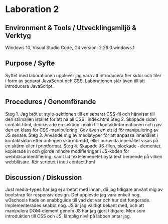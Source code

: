 
# Laboration 2
## Environment & Tools / Utvecklingsmiljö & Verktyg
Windows 10, Visual Studio Code, Git version: 2.28.0.windows.1

## Purpose / Syfte
Syftet med laborationen upplever jag vara att introducera fler sidor och filer i 
form av separat JavaScript och CSS. Laborationen står även till att introducera
JavaScript.

## Procedures / Genomförande
Steg 1. Jag bröt ut style-sektionen till en separat CSS-fil och hänvisar till den
        stilmallen istället för att ha all CSS i index.html
Steg 2. Skapade sidan contakt.html, dedikerade en sektion i main till
        kontaktinformationen och gav den en klass för CSS-manipulering.
        Gav även en <span> ett id för manipulering av JS senare.
Steg 3. Använde mig av mediatyper för att anpassa innehållet i kontaktsidan efter
        antingen skärmbredd, eller huruvida innehållet visas på en skärm eller i 
        printformat.
Steg 4. Skapade JS-filen, plockade <span>-elementet, kopierade in och gjorde mindre
        modifieringar i JS-koden för webbläsaridentifiering, samt lät textelemenetet
        byta text beroende på vilken webbläsare. Kör scriptet i <body onload="script()">
        inuti contact.html

## Discussion / Diskussion
Just media-types har jag ej arbetat med innan, då jag tidigare använt mig av bootstrap
för responsiv design. Det upplevde jag vara enkelt nog, w3schools hade en snabbguide
till vad det var och hur det fungerade. Implementerades snabbt nog.
JS är jag väldigt bekant med, och att manipulera DOM-element genom JS har jag gjort
tidigare. Men som introduktion till CSS och JS, lämplig nivå på labben antar jag.